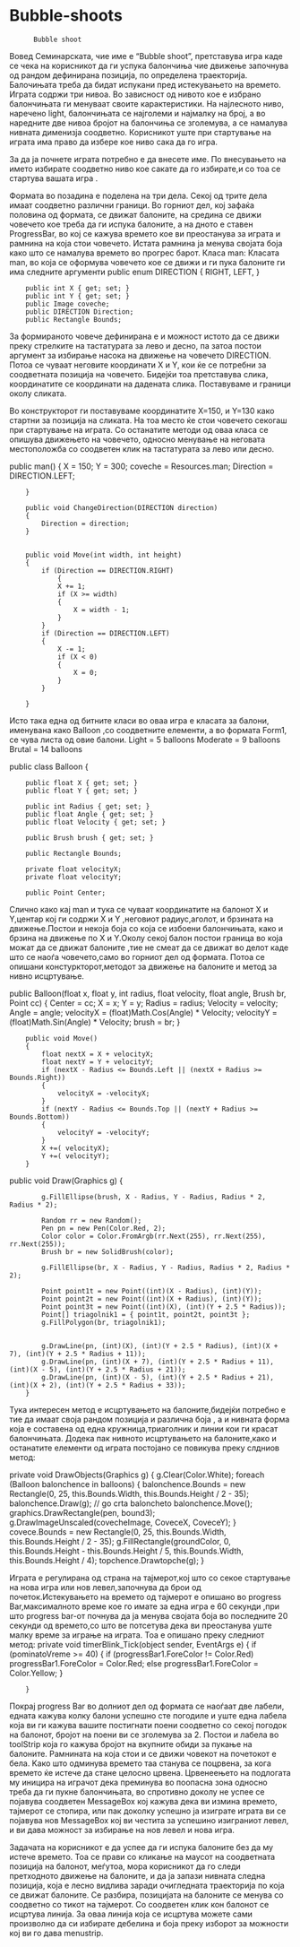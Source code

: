 Bubble-shoots
======

                                                           
          Bubble shoot


Вовед
Семинарската, чие име е “Bubble shoоt”, претставува игра каде се чека на корисникот да ги успука балончиња чие движење започнува од рандом дефинирана позиција, по определена траекторија. Балочињата треба да бидат испукани пред истекувањето на времето. Играта содржи три нивоа. Во зависност од нивото кое е избрано балончињата ги менуваат своите карактеристики. На најлесното ниво, наречено light, балончињата се најголеми и најмалку на број, а во наредните две нивоа бројот на балончиња се зголемува, а се намалува нивната дименизја соодветно.
Корисникот уште при стартување на играта има право да избере кое ниво сака да го игра.
  
За да ја почнете играта потребно е да внесете име.  По внесувањето на името избирате соодветно ниво кое сакате да го избирате,и со тоа се стартува вашата игра . 

 

Формата во позадина е поделена на три дела. Секој од трите дела имаат соодветно различни граници. Во горниот дел, кој зафаќа половина од формата, се движат балоните, на средина се движи човечето кое треба да ги испука балоните, а на дното е ставен ProgressBar, во кој се кажува времето кое ви преостанува за играта и рамнина на која стои човечето. Истата рамнина ја менува својата боја како што се намалува времето во прогрес барот.
Класа man:
Класата man, во која се оформува човечето кое се движи и ги пука балоните ги има следните аргументи
public enum DIRECTION
        {
            RIGHT,
            LEFT,
        }

        public int X { get; set; }
        public int Y { get; set; }
        public Image coveche;
        public DIRECTION Direction;
        public Rectangle Bounds;

За формираното човече дефинирана е и можност истото да се движи преку стрелките на тастатурата за лево и десно, па затоа постои аргумент за избирање насока на движење на човечето DIRECTION. Потоа се чуваат неговите координати X и Y, кои ќе се потребни за соодветната позиција на човечето. Бидејќи тоа претставува слика, координатите се координати на дадената слика. Поставуваме и граници околу сликата.

Во конструкторот ги поставуваме координатите X=150, и Y=130 како стартни за позиција на сликата. На тоа место ќе стои човечето секогаш при стартување на играта.
Со останатите методи од оваа класа се опишува движењето на човечето, односно менување на неговата местоположба со соодветен клик на тастатурата за лево или десно.

public man()
        {
            X = 150;
            Y = 300;
            coveche = Resources.man;
            Direction = DIRECTION.LEFT;
           
        }

        public void ChangeDirection(DIRECTION direction)
        {
            Direction = direction;
        }


        public void Move(int width, int height)
        {
            if (Direction == DIRECTION.RIGHT)
                {
                X += 1;
                if (X >= width)
                {
                    X = width - 1;
                }
            }
            if (Direction == DIRECTION.LEFT)
            {
                X -= 1;
                if (X < 0)
                {
                    X = 0;
                }
            }

        }
 

Исто така една од битните класи во оваа игра е класата за балони, именувана како Balloon ,со соодветните елементи, а во формата Form1, се чува листа од овие балони. 
Light = 5 balloons
Moderate = 9 balloons
Brutal = 14 balloons


public class Balloon
    {
        
        public float X { get; set; }
        public float Y { get; set; }

        public int Radius { get; set; }
        public float Angle { get; set; }
        public float Velocity { get; set; }

        public Brush brush { get; set; }

        public Rectangle Bounds;

        private float velocityX;
        private float velocityY;

        public Point Center;


Слично како кај man и тука се чуваат координатите на балонот X и Y,центар кој ги содржи X и Y ,неговиот радиус,аголот, и брзината на движење.Постои  и некоја боја со која се избоени балончињата, како и брзина на движење по X и Y.Околу секој балон постои граница  во  која можат да се движат балоните ,тие не смеат да се движат во делот каде што се наоѓа човечето,само во горниот дел од формата.
Потоа се опишани констуркторот,методот за движење на балоните и метод за нивно исцртување. 

public Balloon(float x, float y, int radius, float velocity, float angle, Brush br, Point cc)
        {
            Center = cc;
            X = x;
            Y = y;
            Radius = radius;
            Velocity = velocity;
            Angle = angle;
            velocityX = (float)Math.Cos(Angle) * Velocity;
            velocityY = (float)Math.Sin(Angle) * Velocity;
            brush = br;
          }

        public void Move()
        {
            float nextX = X + velocityX;
            float nextY = Y + velocityY;
            if (nextX - Radius <= Bounds.Left || (nextX + Radius >= Bounds.Right))
            {
                velocityX = -velocityX;
            }
            if (nextY - Radius <= Bounds.Top || (nextY + Radius >= Bounds.Bottom))
            {
                velocityY = -velocityY;
            }
            X +=( velocityX);
            Y +=( velocityY);
        }

      
  public void Draw(Graphics g)
        {

            g.FillEllipse(brush, X - Radius, Y - Radius, Radius * 2, Radius * 2);

            Random rr = new Random();
            Pen pn = new Pen(Color.Red, 2);
            Color color = Color.FromArgb(rr.Next(255), rr.Next(255), rr.Next(255));
            Brush br = new SolidBrush(color);
        
            g.FillEllipse(br, X - Radius, Y - Radius, Radius * 2, Radius * 2);

            Point point1t = new Point((int)(X - Radius), (int)(Y));
            Point point2t = new Point((int)(X + Radius), (int)(Y));
            Point point3t = new Point((int)(X), (int)(Y + 2.5 * Radius));
            Point[] triagolnik1 = { point1t, point2t, point3t };
            g.FillPolygon(br, triagolnik1);


            g.DrawLine(pn, (int)(X), (int)(Y + 2.5 * Radius), (int)(X + 7), (int)(Y + 2.5 * Radius + 11));
            g.DrawLine(pn, (int)(X + 7), (int)(Y + 2.5 * Radius + 11), (int)(X - 5), (int)(Y + 2.5 * Radius + 21));
            g.DrawLine(pn, (int)(X - 5), (int)(Y + 2.5 * Radius + 21), (int)(X + 2), (int)(Y + 2.5 * Radius + 33));
        }

Тука интересен метод е исцртувањето на балоните,бидејќи потребно е тие да имаат  своја рандом позиција и различна боја , а и нивната форма која е составена од една кружница,триаголник и линии кои ги красат балончињата.
Додека пак нивното исцртувањето на балоните,како и останатите елементи од играта постојано се повикува преку слдниов метод:

private void DrawObjects(Graphics g)
        {
            g.Clear(Color.White);
            foreach (Balloon balonchence in balloons)
            {
                balonchence.Bounds = new Rectangle(0, 25, this.Bounds.Width, this.Bounds.Height / 2 - 35);
                balonchence.Draw(g); // go crta baloncheto
                balonchence.Move();
                graphics.DrawRectangle(pen, bound3);
                g.DrawImageUnscaled(covecheImage, CoveceX, CoveceY);
            }
            covece.Bounds = new Rectangle(0, 25, this.Bounds.Width, this.Bounds.Height / 2 - 35);
                        g.FillRectangle(groundColor, 0, this.Bounds.Height - this.Bounds.Height / 5, this.Bounds.Width, this.Bounds.Height / 4);
            topchence.Drawtopche(g);
        }


Играта е регулирана од страна на тајмерот,кој што со секое стартување на нова игра или нов левел,започнува да брои од почеток.Истекувањето на времето од тајмерот е опишано во progress Bar,максималното време кое го имате за една игра е  60 секунди ,при што  progress bar-от почнува да ја менува својата боја во последните 20 секунди од времето,со што ве потсетува дека ви преостанува уште малку време за играње на играта.
Тоа е опишано преку следниот метод:
private void timerBlink_Tick(object sender, EventArgs e)
        {
            if (pominatoVreme >= 40)
            {
                if (progressBar1.ForeColor != Color.Red)
                    progressBar1.ForeColor = Color.Red;
                else progressBar1.ForeColor = Color.Yellow;
            }

        }

Покрај progress Bar во долниот дел од формата се наоѓаат  две лабели, едната  кажува колку балони успешно сте  погодиле и уште една лабела која ви ги кажува вашите постигнати поени соодветно со секој погодок на балонот, бројот на поени ви се зголемува за 2. Постои и лабела во toolStrip која го кажува бројот на вкупните обиди за пукање на балоните.
Рамнината на која стои и се движи човекот на почетокот е бела. Kако што одминува времето таа станува се поцрвена, за кога времето ќе истече да стане целосно црвена. Црвенеењето на подлогата му иницира на играчот дека преминува во поопасна зона односно треба да ги пукне балончињата, во спротивно доколу не успее се појавува соодветен MessageBox кој кажува дека ви измина времето, тајмерот се стопира, или пак доколку успешно ја изиграте играта ви се појавува нов МеssageBox кој ви честита за успешино изиграниот левел, и ви дава можност за избирање на нов левел и нова игра.

Задачата на корисникот е да успее да ги испука балоните без да му истече времето. Тоа се прави со кликање на маусот на соодветната позиција на балонот, меѓутоа, мора корисникот да го следи претходното движење на балоните, и да ја запази нивната следна  позиција, која е лесно видлива заради очигледната траекторија по која се движат балоните. Се разбира, позицијата на балоните се менува со соодветно со тикот на тајмерот. Со соодветен клик кон балонот се исцртува линија.
За оваа линија која се исцртува можете сами произволно да си избирате дебелина и боја преку изборот за можности кој ви го дава menustrip.  



